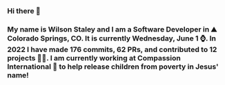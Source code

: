 ### Hi there 👋

### My name is Wilson Staley and I am a Software Developer in ⛰ Colorado Springs, CO.  It is currently Wednesday, June 1 ⌚. In 2022 I have made 176 commits, 62 PRs, and contributed to 12 projects 👨‍💻. I am currently working at Compassion International 🏢 to help release children from poverty in Jesus' name!